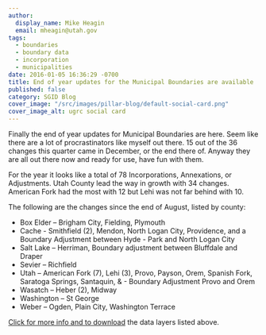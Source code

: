 ```yaml
---
author:
  display_name: Mike Heagin
  email: mheagin@utah.gov
tags:
  - boundaries
  - boundary data
  - incorporation
  - municipalities
date: 2016-01-05 16:36:29 -0700
title: End of year updates for the Municipal Boundaries are available
published: false
category: SGID Blog
cover_image: "/src/images/pillar-blog/default-social-card.png"
cover_image_alt: ugrc social card
---
```


Finally the end of year updates for Municipal Boundaries are here. Seem like there are a lot of procrastinators like myself out there. 15 out of the 36 changes this quarter came in December, or the end there of. Anyway they are all out there now and ready for use, have fun with them.

For the year it looks like a total of 78 Incorporations, Annexations, or Adjustments. Utah County lead the way in growth with 34 changes. American Fork had the most with 12 but Lehi was not far behind with 10.

The following are the changes since the end of August, listed by county:

- Box Elder – Brigham City, Fielding, Plymouth
- Cache - Smithfield (2), Mendon, North Logan City, Providence, and a Boundary Adjustment between Hyde - Park and North Logan City
- Salt Lake – Herriman, Boundary adjustment between Bluffdale and Draper
- Sevier – Richfield
- Utah – American Fork (7), Lehi (3), Provo, Payson, Orem, Spanish Fork, Saratoga Springs, Santaquin, & - Boundary Adjustment Provo and Orem
- Wasatch – Heber (2), Midway
- Washington – St George
- Weber – Ogden, Plain City, Washington Terrace

[Click for more info and to download](/products/sgid/boundaries/municipal) the data layers listed above.
